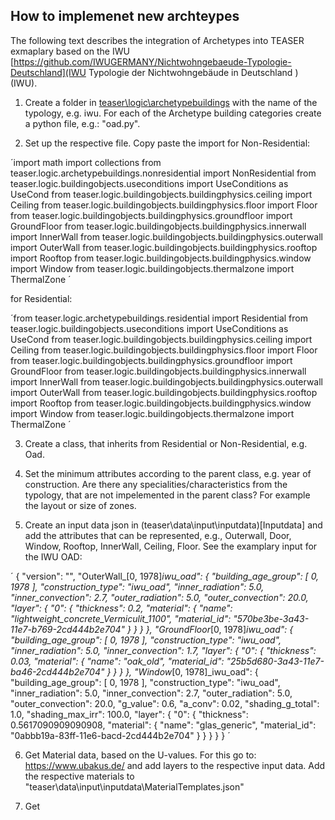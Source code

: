 ## How to implemenet new archteypes 

The following text describes the integration of Archetypes into TEASER exmaplary based on the IWU [https://github.com/IWUGERMANY/Nichtwohngebaeude-Typologie-Deutschland](IWU Typologie der Nichtwohngebäude in Deutschland ) (IWU). 

1. Create a folder in [teaser\logic\archetypebuildings](archetypebuildings) with the name of the typology, e.g. iwu. For each of the Archetype building categories create a python file, e.g.: "oad.py". 

2. Set up the respective file. Copy paste the import for Non-Residential: 

´import math
import collections
from teaser.logic.archetypebuildings.nonresidential import NonResidential
from teaser.logic.buildingobjects.useconditions import UseConditions as UseCond
from teaser.logic.buildingobjects.buildingphysics.ceiling import Ceiling
from teaser.logic.buildingobjects.buildingphysics.floor import Floor
from teaser.logic.buildingobjects.buildingphysics.groundfloor import GroundFloor
from teaser.logic.buildingobjects.buildingphysics.innerwall import InnerWall
from teaser.logic.buildingobjects.buildingphysics.outerwall import OuterWall
from teaser.logic.buildingobjects.buildingphysics.rooftop import Rooftop
from teaser.logic.buildingobjects.buildingphysics.window import Window
from teaser.logic.buildingobjects.thermalzone import ThermalZone
´

for Residential: 

´from teaser.logic.archetypebuildings.residential import Residential
from teaser.logic.buildingobjects.useconditions import UseConditions as UseCond
from teaser.logic.buildingobjects.buildingphysics.ceiling import Ceiling
from teaser.logic.buildingobjects.buildingphysics.floor import Floor
from teaser.logic.buildingobjects.buildingphysics.groundfloor import GroundFloor
from teaser.logic.buildingobjects.buildingphysics.innerwall import InnerWall
from teaser.logic.buildingobjects.buildingphysics.outerwall import OuterWall
from teaser.logic.buildingobjects.buildingphysics.rooftop import Rooftop
from teaser.logic.buildingobjects.buildingphysics.window import Window
from teaser.logic.buildingobjects.thermalzone import ThermalZone
´

3. Create a class, that inherits from Residential or Non-Residential, e.g. Oad. 

4. Set the minimum attributes according to the parent class, e.g. year of construction. Are there any specialities/characteristics from the typology, that are not impelemented in the parent class? For example the layout or size of zones. 

5. Create an input data json in (teaser\data\input\inputdata)[Inputdata] and add the attributes that can be represented, e.g., Outerwall, Door, Window, Rooftop, InnerWall, Ceiling, Floor. See the examplary input for the IWU OAD: 

´ 
{
    "version": "",
    "OuterWall_[0, 1978]_iwu_oad": {
        "building_age_group": [
            0,
            1978
        ],
        "construction_type": "iwu_oad",
        "inner_radiation": 5.0,
        "inner_convection": 2.7,
        "outer_radiation": 5.0,
        "outer_convection": 20.0,
        "layer": {
            "0": {
                "thickness": 0.2,
                "material": {
                    "name": "lightweight_concrete_Vermiculit_1100",
                    "material_id": "570be3be-3a43-11e7-b769-2cd444b2e704"
                }
            }
            }
        },
    "GroundFloor_[0, 1978]_iwu_oad": {
        "building_age_group": [
            0,
            1978
        ],
        "construction_type": "iwu_oad",
        "inner_radiation": 5.0,
        "inner_convection": 1.7,
        "layer": {
            "0": {
                "thickness": 0.03,
                "material": {
                    "name": "oak_old",
                    "material_id": "25b5d680-3a43-11e7-ba46-2cd444b2e704"
                }
            }
        }
    },
    "Window_[0, 1978]_iwu_oad": {
        "building_age_group": [
            0, 
            1978
        ],
        "construction_type": "iwu_oad",
        "inner_radiation": 5.0,
        "inner_convection": 2.7,
        "outer_radiation": 5.0,
        "outer_convection": 20.0,
        "g_value": 0.6,
        "a_conv": 0.02,
        "shading_g_total": 1.0,
        "shading_max_irr": 100.0,
        "layer": {
            "0": {
                "thickness": 0.5617090909090908,
                "material": {
                    "name": "glas_generic",
                    "material_id": "0abbb19a-83ff-11e6-bacd-2cd444b2e704"
                }
            }
        }
    }
}
´


6. Get Material data, based on the U-values. For this go to: https://www.ubakus.de/ and add layers to the respective input data. Add the respective materials to "teaser\data\input\inputdata\MaterialTemplates.json" 

7. Get 